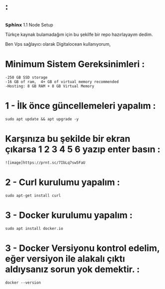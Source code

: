 #  :
```

```



𝗦𝗽𝗵𝗶𝗻𝘅 1.1 Node Setup

Türkçe kaynak bulamadağım için bu şekilfe bir repo hazırlayayım dedim.

Ben Vps sağlayıcı olarak Digitalocean kullanıyorum, 

# Minimum Sistem Gereksinimleri :
```
-250 GB SSD storage
-16 GB of ram,  4+ GB of virtual memory recommended
-Hosting: 8 GB RAM + 8 GB Virtual Memory
```
# 1 - İlk önce güncellemeleri yapalım :
```
sudo apt update && apt upgrade -y
```
# Karşınıza bu şekilde bir ekran çıkarsa 1 2 3 4 5 6 yazıp enter basın :
```
![image]https://prnt.sc/7IbLq7sw5FaU
```
# 2 -  Curl kurulumu yapalım :
```
sudo apt-get install curl 

```
# 3 - Docker kurulumu yapalım :
```
sudo apt install docker.io

```

# 3 - Docker Versiyonu kontrol edelim, eğer versiyon ile alakalı çıktı  aldıysanız sorun yok demektir. :
```
docker --version

```
